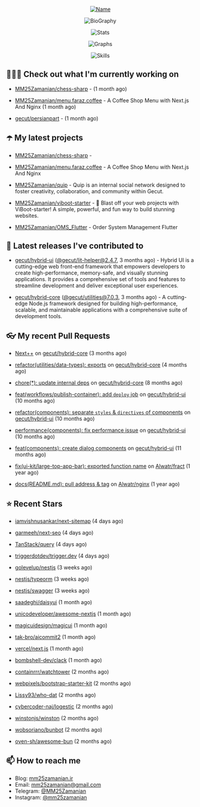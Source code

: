<p align="center">
  <a href="https://github.com/MM25Zamanian">
    <img
      src="https://readme-typing-svg.demolab.com?font=Comic+Neue&weight=800&size=30&duration=4000&pause=1000&color=04F759&center=true&vCenter=true&multiline=true&repeat=false&width=462&lines=S.+MohammadMahdi+Zamanian"
      alt="Name"
    />
  </a>
</p>

<p align="center">
  <img
    src="https://readme-typing-svg.demolab.com?font=Comic+Neue&duration=4000&pause=1000&color=04F759&center=true&vCenter=true&lines=Junior+Full-Stack+Developer;Focusing+on+Front-End+With+Best+Practice;Trying+to+Learn+SW+Architecture+Patterns"
    alt="BioGraphy"
  />
</p>

<p align="center">
  <img src="https://streak-stats.demolab.com/?user=MM25Zamanian&hide_border=true&border_radius=0&date_format=j%20M%5B%20Y%5D&mode=weekly&card_width=400&background=000802&sideLabels=04F759&dates=04F759&sideNums=04F759&currStreakNum=04F759&ring=04F759&currStreakLabel=04F759&fire=EB4705&hide_longest_streak=true" alt="Stats" />
</p>

<p align="center">
  <img
    src="https://github-readme-activity-graph.vercel.app/graph?username=MM25Zamanian&bg_color=000802&color=04F759&line=04F759&point=ffffff&area=true&hide_border=true"
    alt="Graphs"
  />
</p>

<p align="center">
  <img
    src="https://skillicons.dev/icons?i=androidstudio,arduino,bash,bootstrap,cpp,ts,codepen,css,django,docker,figma,linux,lit,md,mongodb,nginx,nodejs,py,vscode,vite&perline=10"
    alt="Skills"
  />
</p>


## 👨🏻‍💻 Check out what I'm currently working on



- [MM25Zamanian/chess-sharp](https://github.com/MM25Zamanian/chess-sharp) -  (1 month ago)

- [MM25Zamanian/menu.faraz.coffee](https://github.com/MM25Zamanian/menu.faraz.coffee) - A Coffee Shop Menu with Next.js And Nginx (1 month ago)

- [gecut/persianpart](https://github.com/gecut/persianpart) -  (1 month ago)

## ☂️ My latest projects



- [MM25Zamanian/chess-sharp](https://github.com/MM25Zamanian/chess-sharp) - 

- [MM25Zamanian/menu.faraz.coffee](https://github.com/MM25Zamanian/menu.faraz.coffee) - A Coffee Shop Menu with Next.js And Nginx

- [MM25Zamanian/quip](https://github.com/MM25Zamanian/quip) - Quip is an internal social network designed to foster creativity, collaboration, and community within Gecut. 

- [MM25Zamanian/viboot-starter](https://github.com/MM25Zamanian/viboot-starter) - 🚀 Blast off your web projects with ViBoot-starter! A simple, powerful, and fun way to build stunning websites.

- [MM25Zamanian/OMS_Flutter](https://github.com/MM25Zamanian/OMS_Flutter) - Order System Management Flutter

## 🎉 Latest releases I've contributed to



- [gecut/hybrid-ui](https://github.com/gecut/hybrid-ui) ([@gecut/lit-helper@2.4.7](https://github.com/gecut/hybrid-ui/releases/tag/%40gecut/lit-helper%402.4.7), 3 months ago) - Hybrid UI is a cutting-edge web front-end framework that empowers developers to create high-performance, memory-safe, and visually stunning applications. It provides a comprehensive set of tools and features to streamline development and deliver exceptional user experiences.

- [gecut/hybrid-core](https://github.com/gecut/hybrid-core) ([@gecut/utilities@7.0.3](https://github.com/gecut/hybrid-core/releases/tag/%40gecut/utilities%407.0.3), 3 months ago) - A cutting-edge Node.js framework designed for building high-performance, scalable, and maintainable applications with a comprehensive suite of development tools.

## 👓 My recent Pull Requests



- [Next&#43;&#43;](https://github.com/gecut/hybrid-core/pull/174) on [gecut/hybrid-core](https://github.com/gecut/hybrid-core) (3 months ago)

- [refactor(utilities/data-types): exports](https://github.com/gecut/hybrid-core/pull/173) on [gecut/hybrid-core](https://github.com/gecut/hybrid-core) (4 months ago)

- [chore(*): update internal deps](https://github.com/gecut/hybrid-core/pull/112) on [gecut/hybrid-core](https://github.com/gecut/hybrid-core) (8 months ago)

- [feat(workflows/publish-container): add `deploy` job](https://github.com/gecut/hybrid-ui/pull/85) on [gecut/hybrid-ui](https://github.com/gecut/hybrid-ui) (10 months ago)

- [refactor(components): separate `styles` &amp; `directives` of components](https://github.com/gecut/hybrid-ui/pull/83) on [gecut/hybrid-ui](https://github.com/gecut/hybrid-ui) (10 months ago)

- [performance(components): fix performance issue](https://github.com/gecut/hybrid-ui/pull/58) on [gecut/hybrid-ui](https://github.com/gecut/hybrid-ui) (10 months ago)

- [feat(components): create dialog components](https://github.com/gecut/hybrid-ui/pull/26) on [gecut/hybrid-ui](https://github.com/gecut/hybrid-ui) (11 months ago)

- [fix(ui-kit/large-top-app-bar): exported function name](https://github.com/Alwatr/fract/pull/155) on [Alwatr/fract](https://github.com/Alwatr/fract) (1 year ago)

- [docs(README.md): pull address &amp; tag](https://github.com/Alwatr/nginx/pull/21) on [Alwatr/nginx](https://github.com/Alwatr/nginx) (1 year ago)

## ⭐ Recent Stars



- [iamvishnusankar/next-sitemap](https://github.com/iamvishnusankar/next-sitemap) (4 days ago)

- [garmeeh/next-seo](https://github.com/garmeeh/next-seo) (4 days ago)

- [TanStack/query](https://github.com/TanStack/query) (4 days ago)

- [triggerdotdev/trigger.dev](https://github.com/triggerdotdev/trigger.dev) (4 days ago)

- [golevelup/nestjs](https://github.com/golevelup/nestjs) (3 weeks ago)

- [nestjs/typeorm](https://github.com/nestjs/typeorm) (3 weeks ago)

- [nestjs/swagger](https://github.com/nestjs/swagger) (3 weeks ago)

- [saadeghi/daisyui](https://github.com/saadeghi/daisyui) (1 month ago)

- [unicodeveloper/awesome-nextjs](https://github.com/unicodeveloper/awesome-nextjs) (1 month ago)

- [magicuidesign/magicui](https://github.com/magicuidesign/magicui) (1 month ago)

- [tak-bro/aicommit2](https://github.com/tak-bro/aicommit2) (1 month ago)

- [vercel/next.js](https://github.com/vercel/next.js) (1 month ago)

- [bombshell-dev/clack](https://github.com/bombshell-dev/clack) (1 month ago)

- [containrrr/watchtower](https://github.com/containrrr/watchtower) (2 months ago)

- [webpixels/bootstrap-starter-kit](https://github.com/webpixels/bootstrap-starter-kit) (2 months ago)

- [Lissy93/who-dat](https://github.com/Lissy93/who-dat) (2 months ago)

- [cybercoder-naj/logestic](https://github.com/cybercoder-naj/logestic) (2 months ago)

- [winstonjs/winston](https://github.com/winstonjs/winston) (2 months ago)

- [wobsoriano/bunbot](https://github.com/wobsoriano/bunbot) (2 months ago)

- [oven-sh/awesome-bun](https://github.com/oven-sh/awesome-bun) (2 months ago)

## 📫 How to reach me

- Blog: [mm25zamanian.ir](https://mm25zamanian.ir)
- Email: [mm25zamanian@gmail.com](mailto://mm25zamanian@gmail.com)
- Telegram: [@MM25Zamanian](https://t.me/MM25Zamanian)
- Instagram: [@mm25zamanian](https://instagram.com/mm25zamanian)
